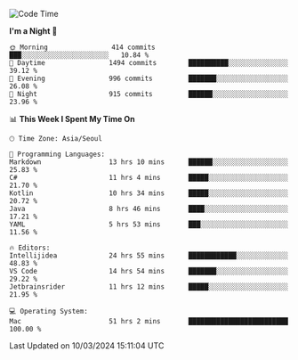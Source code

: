 <!--START_SECTION:waka-->
![Code Time](http://img.shields.io/badge/Code%20Time-488%20hrs%2052%20mins-blue)

**I'm a Night 🦉** 

```text
🌞 Morning                414 commits         ███░░░░░░░░░░░░░░░░░░░░░░   10.84 % 
🌆 Daytime                1494 commits        ██████████░░░░░░░░░░░░░░░   39.12 % 
🌃 Evening                996 commits         ███████░░░░░░░░░░░░░░░░░░   26.08 % 
🌙 Night                  915 commits         ██████░░░░░░░░░░░░░░░░░░░   23.96 % 
```


📊 **This Week I Spent My Time On** 

```text
🕑︎ Time Zone: Asia/Seoul

💬 Programming Languages: 
Markdown                 13 hrs 10 mins      ██████░░░░░░░░░░░░░░░░░░░   25.83 % 
C#                       11 hrs 4 mins       █████░░░░░░░░░░░░░░░░░░░░   21.70 % 
Kotlin                   10 hrs 34 mins      █████░░░░░░░░░░░░░░░░░░░░   20.72 % 
Java                     8 hrs 46 mins       ████░░░░░░░░░░░░░░░░░░░░░   17.21 % 
YAML                     5 hrs 53 mins       ███░░░░░░░░░░░░░░░░░░░░░░   11.56 % 

🔥 Editors: 
Intellijidea             24 hrs 55 mins      ████████████░░░░░░░░░░░░░   48.83 % 
VS Code                  14 hrs 54 mins      ███████░░░░░░░░░░░░░░░░░░   29.22 % 
Jetbrainsrider           11 hrs 12 mins      █████░░░░░░░░░░░░░░░░░░░░   21.95 % 

💻 Operating System: 
Mac                      51 hrs 2 mins       █████████████████████████   100.00 % 
```


 Last Updated on 10/03/2024 15:11:04 UTC
<!--END_SECTION:waka-->
